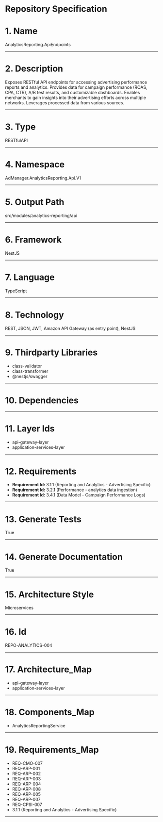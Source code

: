 # Repository Specification

# 1. Name
AnalyticsReporting.ApiEndpoints


---

# 2. Description
Exposes RESTful API endpoints for accessing advertising performance reports and analytics. Provides data for campaign performance (ROAS, CPA, CTR), A/B test results, and customizable dashboards. Enables merchants to gain insights into their advertising efforts across multiple networks. Leverages processed data from various sources.


---

# 3. Type
RESTfulAPI


---

# 4. Namespace
AdManager.AnalyticsReporting.Api.V1


---

# 5. Output Path
src/modules/analytics-reporting/api


---

# 6. Framework
NestJS


---

# 7. Language
TypeScript


---

# 8. Technology
REST, JSON, JWT, Amazon API Gateway (as entry point), NestJS


---

# 9. Thirdparty Libraries

- class-validator
- class-transformer
- @nestjs/swagger


---

# 10. Dependencies



---

# 11. Layer Ids

- api-gateway-layer
- application-services-layer


---

# 12. Requirements

- **Requirement Id:** 3.1.1 (Reporting and Analytics - Advertising Specific)  
- **Requirement Id:** 3.2.1 (Performance - analytics data ingestion)  
- **Requirement Id:** 3.4.1 (Data Model - Campaign Performance Logs)  


---

# 13. Generate Tests
True


---

# 14. Generate Documentation
True


---

# 15. Architecture Style
Microservices


---

# 16. Id
REPO-ANALYTICS-004


---

# 17. Architecture_Map

- api-gateway-layer
- application-services-layer


---

# 18. Components_Map

- AnalyticsReportingService


---

# 19. Requirements_Map

- REQ-CMO-007
- REQ-ARP-001
- REQ-ARP-002
- REQ-ARP-003
- REQ-ARP-004
- REQ-ARP-008
- REQ-ARP-005
- REQ-ARP-007
- REQ-CPSI-007
- 3.1.1 (Reporting and Analytics - Advertising Specific)


---

